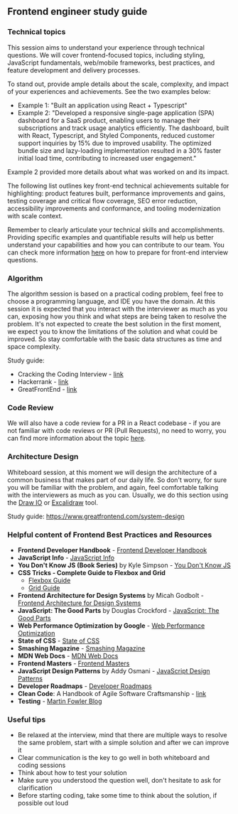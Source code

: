## Frontend engineer study guide

### Technical topics
This session aims to understand your experience through technical questions. We will cover frontend-focused topics, including styling, JavaScript fundamentals, web/mobile frameworks, best practices, and feature development and delivery processes.

To stand out, provide ample details about the scale, complexity, and impact of your experiences and achievements. See the two examples below:
- Example 1: "Built an application using React + Typescript"
- Example 2: "Developed a responsive single-page application (SPA) dashboard for a SaaS product, enabling users to manage their subscriptions and track usage analytics efficiently. The dashboard, built with React, Typescript, and Styled Components, reduced customer support inquiries by 15% due to improved usability. The optimized bundle size and lazy-loading implementation resulted in a 30% faster initial load time, contributing to increased user engagement."

Example 2 provided more details about what was worked on and its impact.

The following list outlines key front-end technical achievements suitable for highlighting: product features built, performance improvements and gains, testing coverage and critical flow coverage, SEO error reduction, accessibility improvements and conformance, and tooling modernization with scale context.

Remember to clearly articulate your technical skills and accomplishments. Providing specific examples and quantifiable results will help us better understand your capabilities and how you can contribute to our team. You can check more information [here](https://www.greatfrontend.com/front-end-interview-guidebook/quiz) on how to prepare for front-end interview questions.

### Algorithm
The algorithm session is based on a practical coding problem, feel free to choose a programming language, and IDE you have the domain.
At this session it is expected that you interact with the interviewer as much as you can, exposing how you think and what steps are being taken to resolve the problem.
It's not expected to create the best solution in the first moment, we expect you to know the limitations of the solution and what could be improved. So stay comfortable with the basic data structures as time and space complexity.

Study guide:
- Cracking the Coding Interview - [link](https://www.amazon.com/Cracking-Coding-Interview-Programming-Questions/dp/0984782850)
- Hackerrank - [link](https://www.hackerrank.com/)
- GreatFrontEnd - [link](https://www.greatfrontend.com/front-end-interview-guidebook/algorithms)

### Code Review
We will also have a code review for a PR in a React codebase - if you are not familiar with code reviews or PR (Pull Requests), no need to worry, you can find more information about the topic [here](https://about.gitlab.com/topics/version-control/what-is-code-review/).

### Architecture Design
Whiteboard session, at this moment we will design the architecture of a common business that makes part of our daily life.
So don't worry, for sure you will be familiar with the problem, and again, feel comfortable talking with the interviewers as much as you can.
Usually, we do this section using the [Draw IO](http://draw.io/) or [Excalidraw](https://excalidraw.com/) tool.

Study guide: https://www.greatfrontend.com/system-design

### Helpful content of Frontend Best Practices and Resources
- **Frontend Developer Handbook** - [Frontend Developer Handbook](https://frontendmasters.com/guides/front-end-handbook/2024/)
- **JavaScript Info** - [JavaScript Info](https://javascript.info/)
- **You Don't Know JS (Book Series)** by Kyle Simpson - [You Don't Know JS](https://github.com/getify/You-Dont-Know-JS)
- **CSS Tricks - Complete Guide to Flexbox and Grid** 
  - [Flexbox Guide](https://css-tricks.com/snippets/css/a-guide-to-flexbox/)
  - [Grid Guide](https://css-tricks.com/snippets/css/complete-guide-grid/)
- **Frontend Architecture for Design Systems** by Micah Godbolt - [Frontend Architecture for Design Systems](https://a.co/d/e2zqd9v)
- **JavaScript: The Good Parts** by Douglas Crockford - [JavaScript: The Good Parts](https://a.co/d/at3ZYry)
- **Web Performance Optimization by Google** - [Web Performance Optimization](https://developers.google.com/web/fundamentals/performance)
- **State of CSS** - [State of CSS](https://stateofcss.com/en-US)
- **Smashing Magazine** - [Smashing Magazine](https://www.smashingmagazine.com/)
- **MDN Web Docs** - [MDN Web Docs](https://developer.mozilla.org/en-US/)
- **Frontend Masters** - [Frontend Masters](https://frontendmasters.com/)
- **JavaScript Design Patterns** by Addy Osmani - [JavaScript Design Patterns](https://addyosmani.com/resources/essentialjsdesignpatterns/book/)
- **Developer Roadmaps** - [Developer Roadmaps](https://roadmap.sh/roadmaps)
- **Clean Code**: A Handbook of Agile Software Craftsmanship - [link](https://www.amazon.com/-/pt/Clean-Code-Handbook-Software-Craftsmanship-ebook-dp-B001GSTOAM/dp/B001GSTOAM/)
- **Testing** - [Martin Fowler Blog](https://martinfowler.com/testing/)


### Useful tips
- Be relaxed at the interview, mind that there are multiple ways to resolve the same problem, start with a simple solution and after we can improve it
- Clear communication is the key to go well in both whiteboard and coding sessions
- Think about how to test your solution
- Make sure you understood the question well, don't hesitate to ask for clarification
- Before starting coding, take some time to think about the solution, if possible out loud
